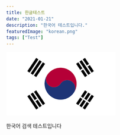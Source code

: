 ```yaml
---
title: 한글테스트
date: "2021-01-21"
description: "한국어 테스트입니다."
featuredImage: "korean.png"
tags: ["Test"]
---
```



![korea flag](./korean.png)

한국어 검색 테스트입니다